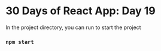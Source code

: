 # 30 Days of React App: Day 19

In the project directory, you can run to start the project

### `npm start`
